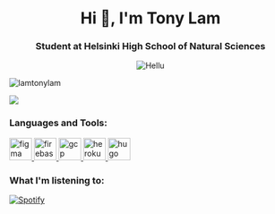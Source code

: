 <h1 align="center">Hi 👋, I'm Tony Lam</h1>
<h3 align="center">Student at Helsinki High School of Natural Sciences</h3>

<p align="center"><a href="https://www.hel.fi/heltiedelu/fi/hae-meille/in-english/"></a> <img src="https://res.cloudinary.com/dp4kpirzy/image/upload/c_thumb,w_200,g_face/v1609700707/473044_437638799588956_1169359681_o_ahhogi.jpg" alt="Hellu" /> </p>

<p align="left"> <img src="https://komarev.com/ghpvc/?username=lamtonylam&label=Profile%20views&color=0e75b6&style=flat" alt="lamtonylam" /> </p> 
<p align="left"><a href="https://www.hel.fi/heltiedelu/fi/hae-meille/in-english/"> </a> <img src="https://img.shields.io/badge/LinkedIn-0077B5?style=for-the-badge&logo=linkedin&logoColor=white"/> </p> 


<h3 align="left">Languages and Tools:</h3>
<p align="left"> <a href="https://www.figma.com/" target="_blank"> <img src="https://www.vectorlogo.zone/logos/figma/figma-icon.svg" alt="figma" width="40" height="40"/> </a> <a href="https://firebase.google.com/" target="_blank"> <img src="https://www.vectorlogo.zone/logos/firebase/firebase-icon.svg" alt="firebase" width="40" height="40"/> </a> <a href="https://cloud.google.com" target="_blank"> <img src="https://www.vectorlogo.zone/logos/google_cloud/google_cloud-icon.svg" alt="gcp" width="40" height="40"/> </a> <a href="https://heroku.com" target="_blank"> <img src="https://www.vectorlogo.zone/logos/heroku/heroku-icon.svg" alt="heroku" width="40" height="40"/> </a> <a href="https://gohugo.io/" target="_blank"> <img src="https://api.iconify.design/logos-hugo.svg" alt="hugo" width="40" height="40"/> </a> </p>

<h3 align="left">What I'm listening to: </h3>

[![Spotify](https://tonylam.vercel.app/api/spotify)](https://open.spotify.com/user/le7cq1olyeuvjxgd17jtnno1f)

